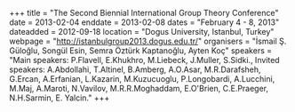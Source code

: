 +++
title = "The Second Biennial International Group Theory Conference"
date = 2013-02-04
enddate = 2013-02-08
dates = "February 4 - 8, 2013"
dateadded = 2012-09-18
location = "Dogus University, Istanbul, Turkey"
webpage = "http://istanbulgroup2013.dogus.edu.tr/"
organisers = "&#304;smail &#350;. Gülo&#287;lu, Songül Esin, Semra Öztürk Kaptano&#287;lu, Ayten Koç"
speakers = "Main speakers: P.Flavell,  E.Khukhro,  M.Liebeck,  J.Muller, S.Sidki., Invited speakers: A.Abdollahi, T.Altinel,  B.Amberg, A.O.Asar, M.R.Darafsheh, G.Ercan, A.Erfanian,  L.Kazarin, M.Kuzucuoglu, P.Longobardi, A.Lucchini,  M.Maj, A.Maroti, N.Vavilov, M.R.R.Moghaddam, E.O'Brien, C.E.Praeger,  N.H.Sarmin, E. Yalcin."
+++
